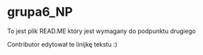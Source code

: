 # grupa6_NP

 To jest plik READ.ME który jest wymagany do podpunktu drugiego

Contributor edytował te linijkę tekstu :)
